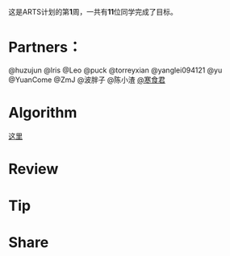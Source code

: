 这是ARTS计划的第**1**周，一共有**11**位同学完成了目标。

# Partners：

@huzujun
@lris
@Leo
@puck
@torreyxian
@yanglei094121
@yu
@YuanCome
@ZmJ
@波胖子
@陈小渣
[@寒食君](./bolb/master/Partners/寒食君.md)

# Algorithm
[这里](./bolb/master/Algorithm/201901W4/)

# Review


# Tip

# Share


